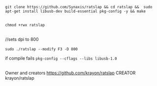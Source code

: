 ```git clone https://github.com/Synaxis/ratslap && cd ratslap &&  sudo apt-get install libusb-dev build-essential pkg-config -y && make```<br><br>

```chmod +rwx ratslap```<br><br>

//sets dpi to 800<br><br>
```sudo ./ratslap --modify F3 -D 800```

if compile fails ```pkg-config --cflags --libs libusb-1.0```<br><br>

Owner and creators https://github.com/krayon/ratslap
CREATOR krayon/ratslap
